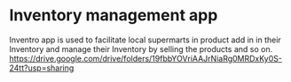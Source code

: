 # Inventory management app
Inventro app is used to facilitate local supermarts in product add in in their Inventory and manage their Inventory by selling the products and so on. 
https://drive.google.com/drive/folders/19fbbYOVriAAJrNiaRg0MRDxKy0S-24tt?usp=sharing
